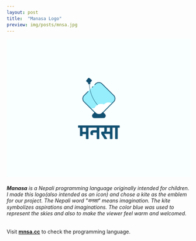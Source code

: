 ```yaml
---
layout: post
title:  "Manasa Logo"
preview: img/posts/mnsa.jpg
---
```


![mnsa logo](/img/posts/mnsa.jpg)
<br>

###### ***Manasa*** is a Nepali programming language originally intended for children. I made this logo(also intended as an icon) and chose a kite as the emblem for our project. The Nepali word "मनसा" means imagination. The kite symbolizes aspirations and imaginations.  The color blue was used to represent the skies and also to make the viewer feel warm and welcomed. 

Visit **<a href="http://mnsa.cc/" target="_blank">mnsa.cc</a>** to check the programming language.